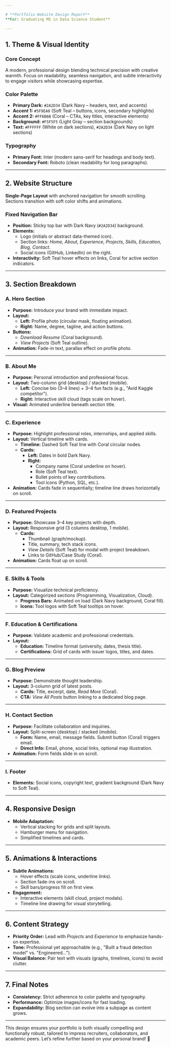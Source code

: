 ```yaml
---

# **Portfolio Website Design Report**  
**For: Graduating MS in Data Science Student**  

---
```


## **1. Theme & Visual Identity**

### **Core Concept**

A modern, professional design blending technical precision with creative warmth. Focus on readability, seamless navigation, and subtle interactivity to engage visitors while showcasing expertise.

### **Color Palette**

- **Primary Dark:** `#2A2D34` (Dark Navy – headers, text, and accents)
- **Accent 1:** `#5F9EA0` (Soft Teal – buttons, icons, secondary highlights)
- **Accent 2:** `#FF6B6B` (Coral – CTAs, key titles, interactive elements)
- **Background:** `#F5F5F5` (Light Gray – section backgrounds)
- **Text:** `#FFFFFF` (White on dark sections), `#2A2D34` (Dark Navy on light sections)

### **Typography**

- **Primary Font:** Inter (modern sans-serif for headings and body text).
- **Secondary Font:** Roboto (clean readability for long paragraphs).

---

## **2. Website Structure**

**Single-Page Layout** with anchored navigation for smooth scrolling. Sections transition with soft color shifts and animations.

### **Fixed Navigation Bar**

- **Position:** Sticky top bar with Dark Navy (`#2A2D34`) background.
- **Elements:**
  - Logo (initials or abstract data-themed icon).
  - Section links: _Home, About, Experience, Projects, Skills, Education, Blog, Contact_.
  - Social icons (GitHub, LinkedIn) on the right.
- **Interactivity:** Soft Teal hover effects on links, Coral for active section indicators.

---

## **3. Section Breakdown**

### **A. Hero Section**

- **Purpose:** Introduce your brand with immediate impact.
- **Layout:**
  - **Left:** Profile photo (circular mask, floating animation).
  - **Right:** Name, degree, tagline, and action buttons.
- **Buttons:**
  - _Download Resume_ (Coral background).
  - _View Projects_ (Soft Teal outline).
- **Animation:** Fade-in text, parallax effect on profile photo.

---

### **B. About Me**

- **Purpose:** Personal introduction and professional focus.
- **Layout:** Two-column grid (desktop) / stacked (mobile).
  - **Left:** Concise bio (3–4 lines) + 3–4 fun facts (e.g., "Avid Kaggle competitor").
  - **Right:** Interactive skill cloud (tags scale on hover).
- **Visual:** Animated underline beneath section title.

---

### **C. Experience**

- **Purpose:** Highlight professional roles, internships, and applied skills.
- **Layout:** Vertical timeline with cards.
  - **Timeline:** Dashed Soft Teal line with Coral circular nodes.
  - **Cards:**
    - **Left:** Dates in bold Dark Navy.
    - **Right:**
      - Company name (Coral underline on hover).
      - Role (Soft Teal text).
      - Bullet points of key contributions.
      - Tool icons (Python, SQL, etc.).
- **Animation:** Cards fade in sequentially; timeline line draws horizontally on scroll.

---

### **D. Featured Projects**

- **Purpose:** Showcase 3–4 key projects with depth.
- **Layout:** Responsive grid (3 columns desktop, 1 mobile).
  - **Cards:**
    - Thumbnail (graph/mockup).
    - Title, summary, tech stack icons.
    - _View Details_ (Soft Teal) for modal with project breakdown.
    - Links to GitHub/Case Study (Coral).
- **Animation:** Cards float up on scroll.

---

### **E. Skills & Tools**

- **Purpose:** Visualize technical proficiency.
- **Layout:** Categorized sections (Programming, Visualization, Cloud).
  - **Progress Bars:** Animated on load (Dark Navy background, Coral fill).
  - **Icons:** Tool logos with Soft Teal tooltips on hover.

---

### **F. Education & Certifications**

- **Purpose:** Validate academic and professional credentials.
- **Layout:**
  - **Education:** Timeline format (university, dates, thesis title).
  - **Certifications:** Grid of cards with issuer logos, titles, and dates.

---

### **G. Blog Preview**

- **Purpose:** Demonstrate thought leadership.
- **Layout:** 3-column grid of latest posts.
  - **Cards:** Title, excerpt, date, _Read More_ (Coral).
  - **CTA:** _View All Posts_ button linking to a dedicated blog page.

---

### **H. Contact Section**

- **Purpose:** Facilitate collaboration and inquiries.
- **Layout:** Split-screen (desktop) / stacked (mobile).
  - **Form:** Name, email, message fields. Submit button (Coral) triggers email.
  - **Direct Info:** Email, phone, social links, optional map illustration.
- **Animation:** Form fields slide in on scroll.

---

### **I. Footer**

- **Elements:** Social icons, copyright text, gradient background (Dark Navy to Soft Teal).

---

## **4. Responsive Design**

- **Mobile Adaptation:**
  - Vertical stacking for grids and split layouts.
  - Hamburger menu for navigation.
  - Simplified timelines and cards.

---

## **5. Animations & Interactions**

- **Subtle Animations:**
  - Hover effects (scale icons, underline links).
  - Section fade-ins on scroll.
  - Skill bars/progress fill on first view.
- **Engagement:**
  - Interactive elements (skill cloud, project modals).
  - Timeline line drawing for visual storytelling.

---

## **6. Content Strategy**

- **Priority Order:** Lead with _Projects_ and _Experience_ to emphasize hands-on expertise.
- **Tone:** Professional yet approachable (e.g., "Built a fraud detection model" vs. "Engineered...").
- **Visual Balance:** Pair text with visuals (graphs, timelines, icons) to avoid clutter.

---

## **7. Final Notes**

- **Consistency:** Strict adherence to color palette and typography.
- **Performance:** Optimize images/icons for fast loading.
- **Expandability:** Blog section can evolve into a subpage as content grows.

---

This design ensures your portfolio is both visually compelling and functionally robust, tailored to impress recruiters, collaborators, and academic peers. Let’s refine further based on your personal brand! 🚀
